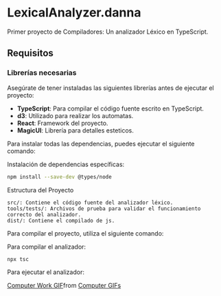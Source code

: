 # LexicalAnalyzer.danna
Primer proyecto de Compiladores: Un analizador Léxico en TypeScript.

## Requisitos

### Librerías necesarias

Asegúrate de tener instaladas las siguientes librerías antes de ejecutar el proyecto:

- **TypeScript**: Para compilar el código fuente escrito en TypeScript.
- **d3**: Utilizado para realizar los automatas.
- **React**: Framework del proyecto.
- **MagicUI**: Librería para detalles esteticos.
  
Para instalar todas las dependencias, puedes ejecutar el siguiente comando:

Instalación de dependencias específicas:
```bash
npm install --save-dev @types/node
```
Estructura del Proyecto

    src/: Contiene el código fuente del analizador léxico.
    tools/tests/: Archivos de prueba para validar el funcionamiento correcto del analizador.
    dist/: Contiene el compilado de js.


Para compilar el proyecto, utiliza el siguiente comando:

Para compilar el analizador:
```bash
npx tsc
```
Para ejecutar el analizador:

<div class="tenor-gif-embed" data-postid="14640055" data-share-method="host" data-aspect-ratio="1" data-width="100%"><a href="https://tenor.com/view/computer-work-online-gif-14640055">Computer Work GIF</a>from <a href="https://tenor.com/search/computer-gifs">Computer GIFs</a></div> <script type="text/javascript" async src="https://tenor.com/embed.js"></script>

